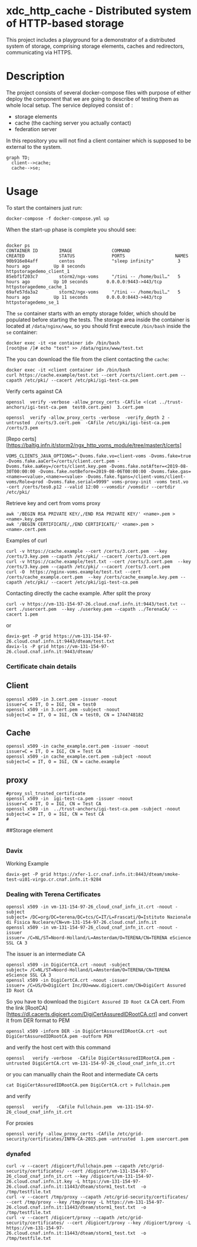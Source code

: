 # xdc_http_cache - Distributed system of HTTP-based storage

This project includes a playground for a demonstrator of a distributed system of storage, comprising storage elements, caches and redirectors, communicating via HTTPS.



# Description

The project consists of several docker-compose files with purpose of either deploy the component that we are going to describe of testing them as whole local setup.
The service deployed consist of :
  - storage elements
  - cache (the caching server you actually contact)
  - federation server

In this repository you will not find a client container which is supposed to be external to the system.

```mermaid
graph TD;
  client-->cache;
  cache-->se;
```


# Usage

To start the containers just run:
```
docker-compose -f docker-compose.yml up
```
When the start-up phase is complete you should see:
```

docker ps
CONTAINER ID        IMAGE               COMMAND                  CREATED             STATUS              PORTS                   NAMES
90b916e84aff        centos              "sleep infinity"         3 hours ago         Up 8 seconds                                httpstoragedemo_client_1
85ebf1f203c7        storm2/ngx-voms     "/tini -- /home/buil…"   5 hours ago         Up 10 seconds       0.0.0.0:9443->443/tcp   httpstoragedemo_cache_1
69afe57da3a2        storm2/ngx-voms     "/tini -- /home/buil…"   5 hours ago         Up 11 seconds       0.0.0.0:8443->443/tcp   httpstoragedemo_se_1
```

The ``se`` container starts with an empty storage folder, which should be populated before starting the tests. The storage area inside the container is located at
``/data/nginx/www``, so you should first execute ``/bin/bash`` inside the ``se`` container:

```
docker exec -it <se container id> /bin/bash
[root@se /]# echo "test" >> /data/nginx/www/test.txt
```

The you can download the file from the client contacting the ``cache``:
```
docker exec -it <client container id> /bin/bash  
curl https://cache.example/test.txt --cert /certs/client.cert.pem --capath /etc/pki/ --cacert /etc/pki/igi-test-ca.pem
```
Verify certs against CA
```
openssl  verify -verbose -allow_proxy_certs -CAfile <(cat ../trust-anchors/igi-test-ca.pem  test0.cert.pem)  3.cert.pem

openssl  verify -allow_proxy_certs -verbose  -verify_depth 2 -untrusted  /certs/3.cert.pem  -CAfile /etc/pki/igi-test-ca.pem /certs/3.pem
```
[Repo certs][https://baltig.infn.it/storm2/ngx_http_voms_module/tree/master/t/certs]

```
VOMS_CLIENTS_JAVA_OPTIONS="-Dvoms.fake.vo=client-voms -Dvoms.fake=true -Dvoms.fake.aaCert=/certs/client.cert.pem -Dvoms.fake.aaKey=/certs/client.key.pem -Dvoms.fake.notAfter=<2019-08-30T00:00:00 -Dvoms.fake.notBefore=2019-08-06T00:00:00 -Dvoms.fake.gas=<name>=<value>,<name>=<value> -Dvoms.fake.fqans=/client-voms/client-voms/Role=prod -Dvoms.fake.serial=9999" voms-proxy-init -voms test.vo -cert /certs/tes0.p12 --valid 12:00 --vomsdir /vomsdir --certdir /etc/pki/
```
Retrieve key and cert from voms proxy
```
awk '/BEGIN RSA PRIVATE KEY/,/END RSA PRIVATE KEY/' <name>.pem > <name>.key.pem
awk '/BEGIN CERTIFICATE/,/END CERTIFICATE/' <name>.pem > <name>.cert.pem
```
Examples of curl
```
curl -v https://cache.example --cert /certs/3.cert.pem  --key /certs/3.key.pem --capath /etc/pki/ --cacert /certs/3.cert.pem
curl -v https://cache.example/test.txt --cert /certs/3.cert.pem  --key /certs/3.key.pem --capath /etc/pki/ --cacert /certs/3.cert.pem
curl -O  https://nginx-voms.example/test.txt --cert /certs/cache_example.cert.pem  --key /certs/cache_example.key.pem --capath /etc/pki/ --cacert /etc/pki/igi-test-ca.pem
```
Contacting directly the cache example. After split the proxy
```
curl -v https://vm-131-154-97-26.cloud.cnaf.infn.it:9443/test.txt --cert ./usercert.pem  --key ./userkey.pem --capath ../TerenaCA/ --cacert 1.pem
```
or
```
davix-get -P grid https://vm-131-154-97-26.cloud.cnaf.infn.it:9443/dteam/test.txt
davix-ls -P grid https://vm-131-154-97-26.cloud.cnaf.infn.it:9443/dteam/
```

### Certificate chain details
## Client
```
openssl x509 -in 3.cert.pem -issuer -noout
issuer=C = IT, O = IGI, CN = test0
openssl x509 -in 3.cert.pem -subject -noout
subject=C = IT, O = IGI, CN = test0, CN = 1744748182
```
## Cache
```
openssl x509 -in cache_example.cert.pem -issuer -noout
issuer=C = IT, O = IGI, CN = Test CA
openssl x509 -in cache_example.cert.pem -subject -noout
subject=C = IT, O = IGI, CN = cache.example
```
## proxy
```
#proxy_ssl_trusted_certificate
openssl x509 -in  igi-test-ca.pem -issuer -noout
issuer=C = IT, O = IGI, CN = Test CA
openssl x509 -in  ../trust-anchors/igi-test-ca.pem -subject -noout
subject=C = IT, O = IGI, CN = Test CA
#
```
##Storage element
```

```
### Davix
Working Example
```
davix-get -P grid https://xfer-1.cr.cnaf.infn.it:8443/dteam/smoke-test-ui01-virgo.cr.cnaf.infn.it-9284

```

### Dealing with Terena Certificates
```
openssl x509 -in vm-131-154-97-26_cloud_cnaf_infn_it.crt -noout -subject
subject= /DC=org/DC=terena/DC=tcs/C=IT/L=Frascati/O=Istituto Nazionale di Fisica Nucleare/CN=vm-131-154-97-26.cloud.cnaf.infn.it
openssl x509 -in vm-131-154-97-26_cloud_cnaf_infn_it.crt -noout -issuer
issuer= /C=NL/ST=Noord-Holland/L=Amsterdam/O=TERENA/CN=TERENA eScience SSL CA 3
```
The issuer is an intermediate CA
```
openssl x509 -in DigiCertCA.crt -noout -subject
subject= /C=NL/ST=Noord-Holland/L=Amsterdam/O=TERENA/CN=TERENA eScience SSL CA 3
openssl x509 -in DigiCertCA.crt -noout -issuer
issuer= /C=US/O=DigiCert Inc/OU=www.digicert.com/CN=DigiCert Assured ID Root CA
```
So you have to download the `DigiCert Assured ID Root CA` CA cert. From the link [RootCA][https://dl.cacerts.digicert.com/DigiCertAssuredIDRootCA.crt]
and convert it from DER format to PEM
```
openssl x509 -inform DER -in DigiCertAssuredIDRootCA.crt -out DigiCertAssuredIDRootCA.pem -outform PEM
```
and verify the host cert with this command
```
openssl   verify -verbose  -CAfile DigiCertAssuredIDRootCA.pem -untrusted DigiCertCA.crt vm-131-154-97-26_cloud_cnaf_infn_it.crt
```
or you can manuallly chain the Root and intermediate CA certs
```
cat DigiCertAssuredIDRootCA.pem DigiCertCA.crt > Fullchain.pem
```
and verify
```
openssl   verify   -CAfile Fullchain.pem  vm-131-154-97-26_cloud_cnaf_infn_it.crt
```
For proxies
```
openssl verify -allow_proxy_certs -CAfile /etc/grid-security/certificates/INFN-CA-2015.pem -untrusted  1.pem usercert.pem
```


### dynafed
```
curl -v --cacert /digicert/Fullchain.pem --capath /etc/grid-security/certificates/ --cert /digicert/vm-131-154-97-26_cloud_cnaf_infn_it.crt --key /digicert/vm-131-154-97-26.cloud.cnaf.infn.it.key -L https://vm-131-154-97-26.cloud.cnaf.infn.it:11443/dteam/storm1_test.txt  -o /tmp/testfile.txt
curl -v --cacert /tmp/proxy --capath /etc/grid-security/certificates/ --cert /tmp/proxy --key /tmp/proxy -L https://vm-131-154-97-26.cloud.cnaf.infn.it:11443/dteam/storm1_test.txt  -o /tmp/testfile.txt
curl -v --cacert /digicert/proxy --capath /etc/grid-security/certificates/ --cert /digicert/proxy --key /digicert/proxy -L https://vm-131-154-97-26.cloud.cnaf.infn.it:11443/dteam/storm1_test.txt  -o /tmp/testfile.txt
```
